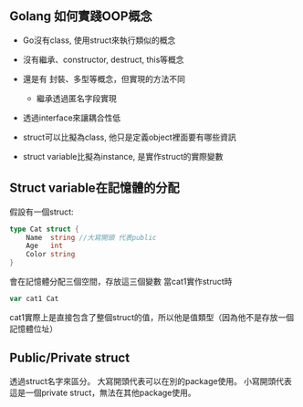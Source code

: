 ## Golang 如何實踐OOP概念

- Go沒有class, 使用struct來執行類似的概念
- 沒有繼承、constructor, destruct, this等概念
- 還是有 封裝、多型等概念，但實現的方法不同
    - 繼承透過匿名字段實現
- 透過interface來讓耦合性低

- struct可以比擬為class, 他只是定義object裡面要有哪些資訊
- struct variable比擬為instance, 是實作struct的實際變數

## Struct variable在記憶體的分配
假設有一個struct:
```go
type Cat struct {
	Name  string //大寫開頭 代表public
	Age   int
	Color string
}
```
會在記憶體分配三個空間，存放這三個變數
當cat1實作struct時
```go
var cat1 Cat
```
cat1實際上是直接包含了整個struct的值，所以他是值類型（因為他不是存放一個記憶體位址）

## Public/Private struct
透過struct名字來區分。
大寫開頭代表可以在別的package使用。
小寫開頭代表這是一個private struct，無法在其他package使用。